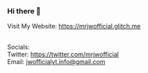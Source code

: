 ### Hi there 👋

<!--
**MrJWOfficial/MrJWOfficial** is a ✨ _special_ ✨ repository because its `README.md` (this file) appears on your GitHub profile.-->

Visit My Website: https://mrjwofficial.glitch.me <br /> <br />

Socials: <br />
Twitter: https://twitter.com/mrjwofficial <br />
Email: jwofficialyt.info@gmail.com <br />
